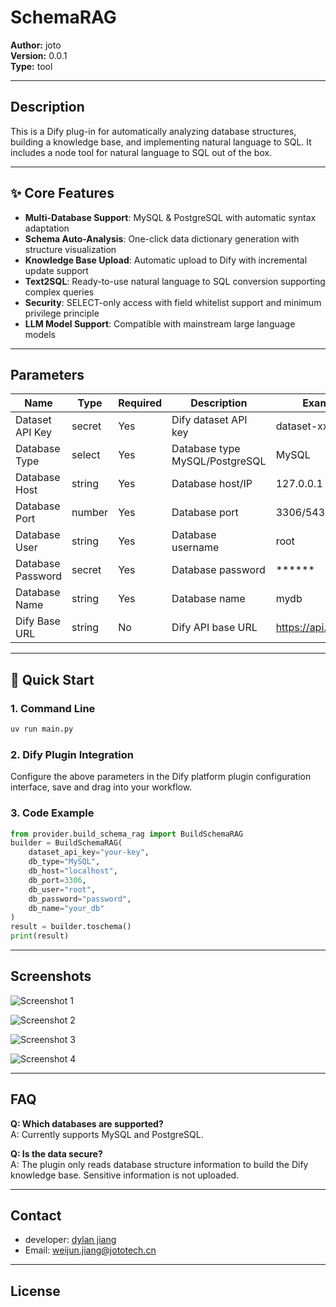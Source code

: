 # SchemaRAG

**Author:** joto  
**Version:** 0.0.1  
**Type:** tool

---

## Description

This is a Dify plug-in for automatically analyzing database structures, building a knowledge base, and implementing natural language to SQL. It includes a node tool for natural language to SQL out of the box.

---

## ✨ Core Features

- **Multi-Database Support**: MySQL & PostgreSQL with automatic syntax adaptation
- **Schema Auto-Analysis**: One-click data dictionary generation with structure visualization
- **Knowledge Base Upload**: Automatic upload to Dify with incremental update support
- **Text2SQL**: Ready-to-use natural language to SQL conversion supporting complex queries
- **Security**: SELECT-only access with field whitelist support and minimum privilege principle
- **LLM Model Support**: Compatible with mainstream large language models

---

## Parameters

| Name             | Type   | Required | Description                    | Example               |
|------------------|--------|----------|--------------------------------|-----------------------|
| Dataset API Key  | secret | Yes      | Dify dataset API key           | dataset-xxx           |
| Database Type    | select | Yes      | Database type MySQL/PostgreSQL| MySQL                 |
| Database Host    | string | Yes      | Database host/IP               | 127.0.0.1             |
| Database Port    | number | Yes      | Database port                  | 3306/5432             |
| Database User    | string | Yes      | Database username              | root                  |
| Database Password| secret | Yes      | Database password              | ******                |
| Database Name    | string | Yes      | Database name                  | mydb                  |
| Dify Base URL    | string | No       | Dify API base URL              | <https://api.dify.ai/v1> |

---

## 🚀 Quick Start

### 1. Command Line

```bash
uv run main.py 
```

### 2. Dify Plugin Integration

Configure the above parameters in the Dify platform plugin configuration interface, save and drag into your workflow.

### 3. Code Example

```python
from provider.build_schema_rag import BuildSchemaRAG
builder = BuildSchemaRAG(
    dataset_api_key="your-key",
    db_type="MySQL",
    db_host="localhost",
    db_port=3306,
    db_user="root",
    db_password="password",
    db_name="your_db"
)
result = builder.toschema()
print(result)
```

---

## Screenshots

![Screenshot 1](./image/image.png)

![Screenshot 2](./image/image-1.png)

![Screenshot 3](./image/image-2.png)

![Screenshot 4](./image/image-3.png)

---

## FAQ

**Q: Which databases are supported?**  
A: Currently supports MySQL and PostgreSQL.

**Q: Is the data secure?**  
A: The plugin only reads database structure information to build the Dify knowledge base. Sensitive information is not uploaded.

---

## Contact

- developer: [dylan jiang](https://github.com/weijunjiang123)
- Email: <weijun.jiang@jototech.cn>

---

## License



